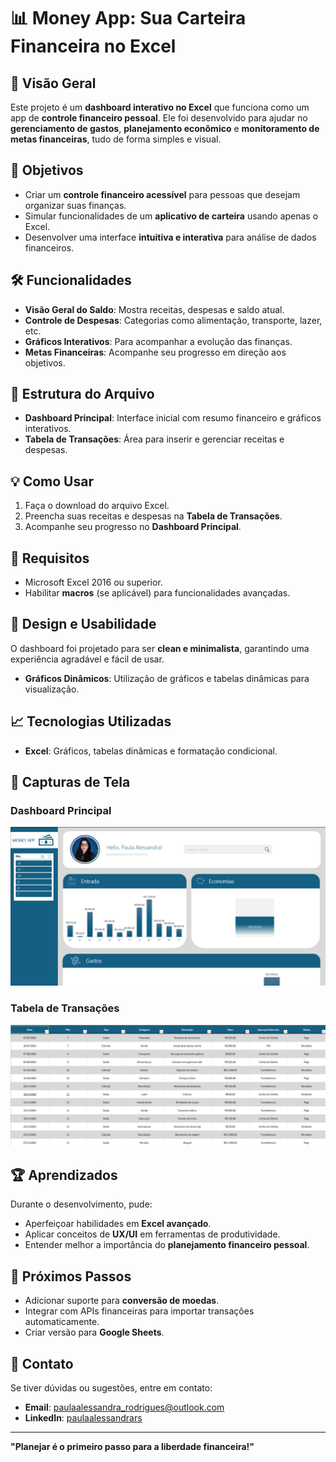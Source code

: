 # 📊 Money App: Sua Carteira Financeira no Excel  

## 🚀 Visão Geral  
Este projeto é um **dashboard interativo no Excel** que funciona como um app de **controle financeiro pessoal**. Ele foi desenvolvido para ajudar no **gerenciamento de gastos**, **planejamento econômico** e **monitoramento de metas financeiras**, tudo de forma simples e visual.  

## 🎯 Objetivos  
- Criar um **controle financeiro acessível** para pessoas que desejam organizar suas finanças.  
- Simular funcionalidades de um **aplicativo de carteira** usando apenas o Excel.  
- Desenvolver uma interface **intuitiva e interativa** para análise de dados financeiros.  

## 🛠️ Funcionalidades  
- **Visão Geral do Saldo**: Mostra receitas, despesas e saldo atual.  
- **Controle de Despesas**: Categorias como alimentação, transporte, lazer, etc.  
- **Gráficos Interativos**: Para acompanhar a evolução das finanças.  
- **Metas Financeiras**: Acompanhe seu progresso em direção aos objetivos.  

## 📂 Estrutura do Arquivo  
- **Dashboard Principal**: Interface inicial com resumo financeiro e gráficos interativos.  
- **Tabela de Transações**: Área para inserir e gerenciar receitas e despesas.  

## 💡 Como Usar  
1. Faça o download do arquivo Excel.  
2. Preencha suas receitas e despesas na **Tabela de Transações**.   
3. Acompanhe seu progresso no **Dashboard Principal**.  

## 🛑 Requisitos  
- Microsoft Excel 2016 ou superior.  
- Habilitar **macros** (se aplicável) para funcionalidades avançadas.  

## 🎨 Design e Usabilidade  
O dashboard foi projetado para ser **clean e minimalista**, garantindo uma experiência agradável e fácil de usar.  

- **Gráficos Dinâmicos**: Utilização de gráficos e tabelas dinâmicas para visualização.  

## 📈 Tecnologias Utilizadas  
- **Excel**: Gráficos, tabelas dinâmicas e formatação condicional.  

## 📸 Capturas de Tela  
### Dashboard Principal  
![Dashboard](dash.png)  

### Tabela de Transações  
![Transações](data.png)  

## 🏆 Aprendizados  
Durante o desenvolvimento, pude:  
- Aperfeiçoar habilidades em **Excel avançado**.  
- Aplicar conceitos de **UX/UI** em ferramentas de produtividade.  
- Entender melhor a importância do **planejamento financeiro pessoal**.  

## 🌟 Próximos Passos  
- Adicionar suporte para **conversão de moedas**.  
- Integrar com APIs financeiras para importar transações automaticamente.  
- Criar versão para **Google Sheets**.  

## 📩 Contato  
Se tiver dúvidas ou sugestões, entre em contato:  
- **Email**: [paulaalessandra_rodrigues@outlook.com](mailto:paulaalessandra_rodrigues@outlook.com)  
- **LinkedIn**: [paulaalessandrars](https://www.linkedin.com/in/paulaalessandrars/)  

---
**"Planejar é o primeiro passo para a liberdade financeira!"**  
